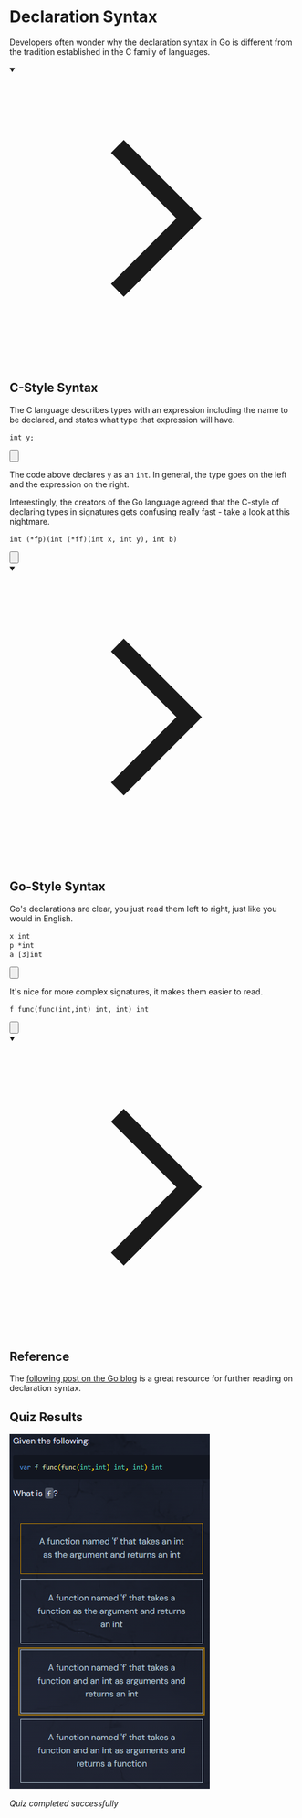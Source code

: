 <h1>Declaration Syntax</h1>
<p>Developers often wonder why the declaration syntax in Go is different from the tradition established in the C family of languages.</p>
<details open="">
<summary>

<svg class="details-icon" xmlns="http://www.w3.org/2000/svg" fill="none" viewBox="0 0 24 24" stroke-width="1.5" stroke="currentColor">
  <path d="m9 18 6-6-6-6"></path>
</svg>
<h2>C-Style Syntax</h2>
</summary>
<p>The C language describes types with an expression including the name to be declared, and states what type that expression will have.</p>

<div style="position: relative; isolation: isolate;">
  <pre class="language-c" tabindex="0"><code class="language-c"><span class="token keyword keyword-int">int</span> y<span class="token punctuation">;</span>
</code></pre>

  <button class="markdown-it-code-copy absolute right-2 top-2.5 z-10 m-1 h-6 w-6 cursor-pointer rounded bg-gray-950 text-gray-500 focus:outline-white hover:text-gray-200" data-clipboard-text="int y;" title="Copy to clipboard">
    <svg data-slot="icon" aria-hidden="true" fill="none" stroke-width="1.5" stroke="currentColor" viewBox="0 0 24 24" xmlns="http://www.w3.org/2000/svg">
      <rect width="8" height="4" x="8" y="2" rx="1" ry="1"></rect><path d="M16 4h2a2 2 0 0 1 2 2v14a2 2 0 0 1-2 2H6a2 2 0 0 1-2-2V6a2 2 0 0 1 2-2h2"></path>
  </svg>
  </button>
</div>
<p>The code above declares <code>y</code> as an <code>int</code>. In general, the type goes on the left and the expression on the right.</p>
<p>Interestingly, the creators of the Go language agreed that the C-style of declaring types in signatures gets confusing really fast - take a look at this nightmare.</p>

<div style="position: relative; isolation: isolate;">
  <pre class="language-c" tabindex="0"><code class="language-c"><span class="token keyword keyword-int">int</span> <span class="token punctuation">(</span><span class="token operator">*</span>fp<span class="token punctuation">)</span><span class="token punctuation">(</span><span class="token keyword keyword-int">int</span> <span class="token punctuation">(</span><span class="token operator">*</span>ff<span class="token punctuation">)</span><span class="token punctuation">(</span><span class="token keyword keyword-int">int</span> x<span class="token punctuation">,</span> <span class="token keyword keyword-int">int</span> y<span class="token punctuation">)</span><span class="token punctuation">,</span> <span class="token keyword keyword-int">int</span> b<span class="token punctuation">)</span>
</code></pre>

  <button class="markdown-it-code-copy absolute right-2 top-2.5 z-10 m-1 h-6 w-6 cursor-pointer rounded bg-gray-950 text-gray-500 focus:outline-white hover:text-gray-200" data-clipboard-text="int (*fp)(int (*ff)(int x, int y), int b)" title="Copy to clipboard">
    <svg data-slot="icon" aria-hidden="true" fill="none" stroke-width="1.5" stroke="currentColor" viewBox="0 0 24 24" xmlns="http://www.w3.org/2000/svg">
      <rect width="8" height="4" x="8" y="2" rx="1" ry="1"></rect><path d="M16 4h2a2 2 0 0 1 2 2v14a2 2 0 0 1-2 2H6a2 2 0 0 1-2-2V6a2 2 0 0 1 2-2h2"></path>
  </svg>
  </button>
</div>
</details>
<details open="">
<summary>

<svg class="details-icon" xmlns="http://www.w3.org/2000/svg" fill="none" viewBox="0 0 24 24" stroke-width="1.5" stroke="currentColor">
  <path d="m9 18 6-6-6-6"></path>
</svg>
<h2>Go-Style Syntax</h2>
</summary>
<p>Go's declarations are clear, you just read them left to right, just like you would in English.</p>

<div style="position: relative; isolation: isolate;">
  <pre class="language-go" tabindex="0"><code class="language-go">x <span class="token builtin">int</span>
p <span class="token operator">*</span><span class="token builtin">int</span>
a <span class="token punctuation">[</span><span class="token number">3</span><span class="token punctuation">]</span><span class="token builtin">int</span>
</code></pre>

  <button class="markdown-it-code-copy absolute right-2 top-2.5 z-10 m-1 h-6 w-6 cursor-pointer rounded bg-gray-950 text-gray-500 focus:outline-white hover:text-gray-200" data-clipboard-text="x int
p *int
a [3]int" title="Copy to clipboard">
    <svg data-slot="icon" aria-hidden="true" fill="none" stroke-width="1.5" stroke="currentColor" viewBox="0 0 24 24" xmlns="http://www.w3.org/2000/svg">
      <rect width="8" height="4" x="8" y="2" rx="1" ry="1"></rect><path d="M16 4h2a2 2 0 0 1 2 2v14a2 2 0 0 1-2 2H6a2 2 0 0 1-2-2V6a2 2 0 0 1 2-2h2"></path>
  </svg>
  </button>
</div>
<p>It's nice for more complex signatures, it makes them easier to read.</p>

<div style="position: relative; isolation: isolate;">
  <pre class="language-go" tabindex="0"><code class="language-go">f <span class="token function">func</span><span class="token punctuation">(</span><span class="token function">func</span><span class="token punctuation">(</span><span class="token builtin">int</span><span class="token punctuation">,</span><span class="token builtin">int</span><span class="token punctuation">)</span> <span class="token builtin">int</span><span class="token punctuation">,</span> <span class="token builtin">int</span><span class="token punctuation">)</span> <span class="token builtin">int</span>
</code></pre>

  <button class="markdown-it-code-copy absolute right-2 top-2.5 z-10 m-1 h-6 w-6 cursor-pointer rounded bg-gray-950 text-gray-500 focus:outline-white hover:text-gray-200" data-clipboard-text="f func(func(int,int) int, int) int" title="Copy to clipboard">
    <svg data-slot="icon" aria-hidden="true" fill="none" stroke-width="1.5" stroke="currentColor" viewBox="0 0 24 24" xmlns="http://www.w3.org/2000/svg">
      <rect width="8" height="4" x="8" y="2" rx="1" ry="1"></rect><path d="M16 4h2a2 2 0 0 1 2 2v14a2 2 0 0 1-2 2H6a2 2 0 0 1-2-2V6a2 2 0 0 1 2-2h2"></path>
  </svg>
  </button>
</div>
</details>
<details open="">
<summary>

<svg class="details-icon" xmlns="http://www.w3.org/2000/svg" fill="none" viewBox="0 0 24 24" stroke-width="1.5" stroke="currentColor">
  <path d="m9 18 6-6-6-6"></path>
</svg>
<h2>Reference</h2>
</summary>
<p>The <a href="https://blog.golang.org/declaration-syntax" target="_blank" rel="noopener nofollow">following post on the Go blog</a> is a great resource for further reading on declaration syntax.</p>
</details>


## Quiz Results

![Quiz Screenshot](./CH3_Functions_L6_Declaration_Syntax_quiz_result.png)

*Quiz completed successfully*
